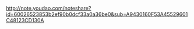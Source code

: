 http://note.youdao.com/noteshare?id=60026523853b2ef90b0dcf33a0a36be0&sub=A9430160F53A45529601C48123CD130A
